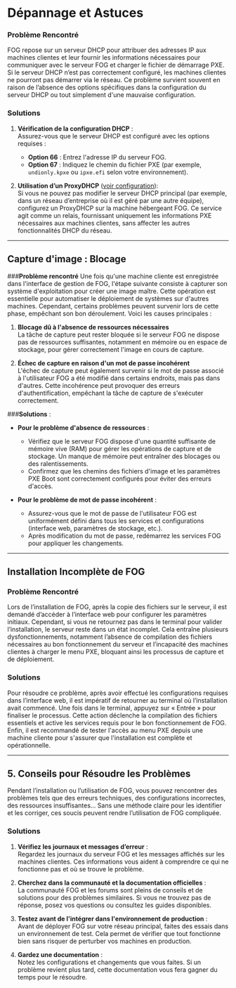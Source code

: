 # Dépannage et Astuces 

### **Problème Rencontré**  
FOG repose sur un serveur DHCP pour attribuer des adresses IP aux machines clientes et leur fournir les informations nécessaires pour communiquer avec le serveur FOG et charger le fichier de démarrage PXE. Si le serveur DHCP n’est pas correctement configuré, les machines clientes ne pourront pas démarrer via le réseau. Ce problème survient souvent en raison de l’absence des options spécifiques dans la configuration du serveur DHCP ou tout simplement d'une mauvaise configuration.

### **Solutions**  

1. **Vérification de la configuration DHCP** :  
   Assurez-vous que le serveur DHCP est configuré avec les options requises :  
   - **Option 66** : Entrez l'adresse IP du serveur FOG.  
   - **Option 67** : Indiquez le chemin du fichier PXE (par exemple, `undionly.kpxe` ou `ipxe.efi` selon votre environnement).  
  

2. **Utilisation d’un ProxyDHCP** ([voir configuration](https://github.com/YBFLB14/FOG_Server/tree/3c08cbfa4ff6185e7dedae82b5e0e28405874ce3/2_ProxyDHCP_Setup)):  
   Si vous ne pouvez pas modifier le serveur DHCP principal (par exemple, dans un réseau d’entreprise où il est géré par une autre équipe), configurez un ProxyDHCP sur la machine hébergeant FOG. Ce service agit comme un relais, fournissant uniquement les informations PXE  nécessaires aux machines clientes, sans affecter les autres fonctionnalités DHCP du réseau.  

---

## **Capture d'image : Blocage**

###**Problème rencontré**
Une fois qu'une machine cliente est enregistrée dans l'interface de gestion de FOG, l'étape suivante consiste à capturer son système d'exploitation pour créer une image maître. Cette opération est essentielle pour automatiser le déploiement de systèmes sur d'autres machines. Cependant, certains problèmes peuvent survenir lors de cette phase, empêchant son bon déroulement. Voici les causes principales :  

1. **Blocage dû à l'absence de ressources nécessaires**  
  La tâche de capture peut rester bloquée si le serveur FOG ne dispose pas de ressources 
  suffisantes, notamment en mémoire ou en espace de stockage, pour gérer correctement l'image     en cours de capture.

2. **Échec de capture en raison d'un mot de passe incohérent**  
   L'échec de capture peut également survenir si le mot de passe associé à l'utilisateur FOG a été modifié dans certains endroits, mais pas dans d'autres. Cette incohérence peut provoquer des erreurs d'authentification, empêchant la tâche de capture de s'exécuter correctement. 


###**Solutions** :

- **Pour le problème d'absence de ressources** :   
  * Vérifiez que le serveur FOG dispose d'une quantité suffisante de mémoire vive (RAM) pour gérer les opérations de capture et de stockage. Un manque de mémoire peut entraîner des blocages ou des ralentissements.  
  * Confirmez que les chemins des fichiers d'image et les paramètres PXE Boot sont correctement configurés pour éviter des erreurs d'accès.  

- **Pour le problème de mot de passe incohérent** :  
  * Assurez-vous que le mot de passe de l'utilisateur FOG est uniformément défini dans tous les services et configurations (interface web, paramètres de stockage, etc.).  
  * Après modification du mot de passe, redémarrez les services FOG pour appliquer les changements.  

---

## Installation Incomplète de FOG

### **Problème Rencontré**  
Lors de l’installation de FOG, après la copie des fichiers sur le serveur, il est demandé d’accéder à l’interface web pour configurer les paramètres initiaux. Cependant, si vous ne retournez pas dans le terminal pour valider l’installation, le serveur reste dans un état incomplet. Cela entraîne plusieurs dysfonctionnements, notamment l’absence de compilation des fichiers nécessaires au bon fonctionnement du serveur et l’incapacité des machines clientes à charger le menu PXE, bloquant ainsi les processus de capture et de déploiement.

### **Solutions**  
Pour résoudre ce problème, après avoir effectué les configurations requises dans l’interface web, il est impératif de retourner au terminal où l’installation avait commencé. Une fois dans le terminal, appuyez sur « Entrée » pour finaliser le processus. Cette action déclenche la compilation des fichiers essentiels et active les services requis pour le bon fonctionnement de FOG. Enfin, il est recommandé de tester l'accès au menu PXE depuis une machine cliente pour s'assurer que l'installation est complète et opérationnelle.

---

## 5. Conseils pour Résoudre les Problèmes

Pendant l’installation ou l’utilisation de FOG, vous pouvez rencontrer des problèmes tels que des erreurs techniques, des configurations incorrectes, des ressources insuffisantes... Sans une méthode claire pour les identifier et les corriger, ces soucis peuvent rendre l’utilisation de FOG compliquée.

### **Solutions**  
1. **Vérifiez les journaux et messages d’erreur** :  
   Regardez les journaux du serveur FOG et les messages affichés sur les machines clientes. Ces informations vous aident à comprendre ce qui ne fonctionne pas et où se trouve le problème.  

2. **Cherchez dans la communauté et la documentation officielles** :  
   La communauté FOG et les forums sont pleins de conseils et de solutions pour des problèmes similaires. Si vous ne trouvez pas de réponse, posez vos questions ou consultez les guides disponibles.  

3. **Testez avant de l'intégrer dans l'environnement de production** :  
   Avant de déployer FOG sur votre réseau principal, faites des essais dans un environnement de test. Cela permet de vérifier que tout fonctionne bien sans risquer de perturber vos machines en production.  

4. **Gardez une documentation** :  
   Notez les configurations et changements que vous faites. Si un problème revient plus tard, cette documentation vous fera gagner du temps pour le résoudre.  

